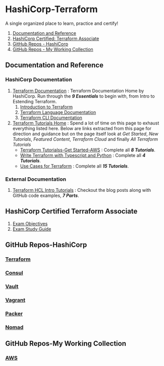 # HashiCorp-Terraform
A single organized place to learn, practice and certify!

1. [Documentation and Reference](#documentation-and-reference)
2. [HashiCorp Certified: Terraform Associate](#hashicorp-certified-terraform-associate)
3. [GitHub Repos - HashiCorp](#github-repos-hashicorp)
4. [GitHub Repos - My Working Collection](#github-repos-my-working-collection)

## Documentation and Reference

### HashiCorp Documentation
1. [Terraform Documentation](https://www.terraform.io/docs/index.html) : Terraform Documentation Home by HashiCorp. Run through the **_9 Essentials_** to begin with, from Intro to Estending Terraform.
    1. [Introduction to Terraform](https://www.terraform.io/intro/index.html)
    2. [Terraform Language Documentation](https://www.terraform.io/docs/language/index.html)
    3. [Terraform CLI Documentation](https://www.terraform.io/docs/cli/index.html)
3. [Terraform Tutorials Home](https://learn.hashicorp.com/terraform?utm_source=terraform_io) : Spend a lot of time on this page to exhaust everything listed here. Below are links extracted from this page for direction and guidance but on the page itself look at _Get Started_, _New Tutorials_, _Featured Content_, _Terraform Cloud_ and finally _All Terraform Tutorials_
   * [Terraform Tutorialss-Get Started-AWS](https://learn.hashicorp.com/collections/terraform/aws-get-started) : Complete all **_8 Tutorials_**.
   * [Write Terraform with Typescript and Python](https://learn.hashicorp.com/collections/terraform/cdktf) : Complete all **_4 Tutorials_**.
   * [Use Cases for Terraform](https://learn.hashicorp.com/collections/terraform/use-case) : Complete all **_15 Tutorials_**.
 

### External Documentation
1. [Terraform HCL Intro Tutorials](https://github.com/boltops-tools/terraform-hcl-tutorials) : Checkout the blog posts along with GitHub code examples, **_7 Parts_**.

## HashiCorp Certified Terraform Associate
1. [Exam Objectives](https://www.hashicorp.com/certification/terraform-associate)
2. [Exam Study Guide](https://learn.hashicorp.com/tutorials/terraform/associate-study?in=terraform/certification)

## GitHub Repos-HashiCorp
### [Terraform](https://github.com/hashicorp/terraform)
### [Consul](https://github.com/hashicorp/consul)
### [Vault](https://github.com/hashicorp/vault)
### [Vagrant](https://github.com/hashicorp/vagrant)
### [Packer](https://github.com/hashicorp/packer)
### [Nomad](https://github.com/hashicorp/nomad)

## GitHub Repos-My Working Collection
### [AWS](https://github.com/acloudmaker/HashiCorp-Terraform/tree/main/AWS)
